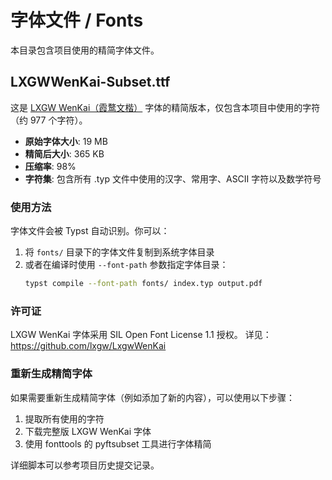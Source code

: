 # 字体文件 / Fonts

本目录包含项目使用的精简字体文件。

## LXGWWenKai-Subset.ttf

这是 [LXGW WenKai（霞鹜文楷）](https://github.com/lxgw/LxgwWenKai) 字体的精简版本，仅包含本项目中使用的字符（约 977 个字符）。

- **原始字体大小**: 19 MB
- **精简后大小**: 365 KB
- **压缩率**: 98%
- **字符集**: 包含所有 .typ 文件中使用的汉字、常用字、ASCII 字符以及数学符号

### 使用方法

字体文件会被 Typst 自动识别。你可以：

1. 将 `fonts/` 目录下的字体文件复制到系统字体目录
2. 或者在编译时使用 `--font-path` 参数指定字体目录：
   ```bash
   typst compile --font-path fonts/ index.typ output.pdf
   ```

### 许可证

LXGW WenKai 字体采用 SIL Open Font License 1.1 授权。
详见：https://github.com/lxgw/LxgwWenKai

### 重新生成精简字体

如果需要重新生成精简字体（例如添加了新的内容），可以使用以下步骤：

1. 提取所有使用的字符
2. 下载完整版 LXGW WenKai 字体
3. 使用 fonttools 的 pyftsubset 工具进行字体精简

详细脚本可以参考项目历史提交记录。
